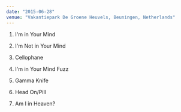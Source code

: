 ```yaml
---
date: "2015-06-28"
venue: "Vakantiepark De Groene Heuvels, Beuningen, Netherlands"
---
```


 1. I'm in Your Mind

 2. I'm Not in Your Mind

 3. Cellophane

 4. I'm in Your Mind Fuzz

 5. Gamma Knife

 6. Head On/Pill

 7. Am I in Heaven?


